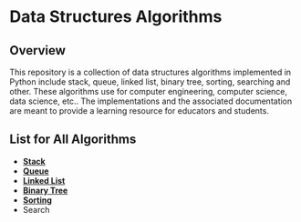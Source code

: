 # Data Structures Algorithms
## Overview
This repository is a collection of data structures algorithms implemented in Python include stack, queue, linked list, binary tree, sorting, searching and other. These algorithms use for computer engineering, computer science, data science, etc.. The implementations and the associated documentation are meant to provide a learning resource for educators and students.

## List for All Algorithms
+ <b><a href="https://github.com/Bourbxn/data-structures-algorithms/tree/main/stack">Stack</a></b>
+ <b><a href="https://github.com/Bourbxn/data-structures-algorithms/tree/main/queue">Queue</a></b>
+ <b><a href="https://github.com/Bourbxn/data-structures-algorithms/tree/main/linked-list">Linked List</a></b>
+ <b><a href="https://github.com/Bourbxn/data-structures-algorithms/tree/main/binary-tree">Binary Tree</a></b>
+ <b><a href="https://github.com/Bourbxn/data-structures-algorithms/tree/main/sort">Sorting</a></b>
+ Search
